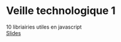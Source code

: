 # Veille technologique 1

10 libriairies utiles en javascript <br>
[Slides](https://docs.google.com/presentation/d/1SQhhKk820xOXnQxbDU7WeCY-3TdzpkzRGFn941_-B8c/edit?usp=sharing) 

